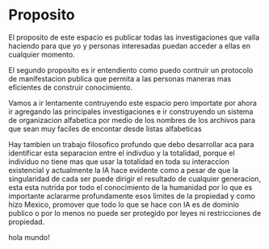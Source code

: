 # Proposito
El proposito de este espacio es publicar todas las investigaciones que valla haciendo para que yo y personas interesadas puedan acceder a ellas en cualquier momento.

El segundo proposito es ir entendiento como puedo contruir un protocolo de manifestacion publica que permita a las personas maneras mas eficientes de construir conocimiento.

Vamos a ir lentamente contruyendo este espacio pero importate por ahora ir agregando las principales investigaciones e ir construyendo un sistema de organizacion alfabetica por medio de los nombres de los archivos para que sean muy faciles de encontar desde listas alfabeticas

Hay tambien un trabajo filosofico profundo que debo desarrollar aca para identificar esta separacion entre el indivduo y la totalidad, porque el individuo no tiene mas que usar la totalidad en toda su interaccion existencial y actualmente la IA hace evidente como a pesar de que la singularidad de cada ser puede dirigir el resultado de cualquier generacion, esta esta nutrida por todo el conocimiento de la humanidad por lo que es importante aclararme profundamente esos limites de la propiedad y como hizo Mexico, promover que todo lo que se hace con IA es de dominio publico o por lo menos no puede ser protegido por leyes ni restricciones de propiedad.

hola mundo!
